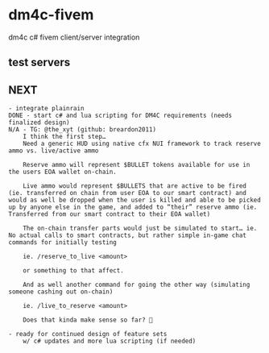 # dm4c-fivem
dm4c c# fivem client/server integration

## test servers
    
## NEXT
    - integrate plainrain
    DONE - start c# and lua scripting for DM4C requirements (needs finalized design)
    N/A - TG: @the_xyt (github: breardon2011)
        I think the first step…
        Need a generic HUD using native cfx NUI framework to track reserve ammo vs. live/active ammo

        Reserve ammo will represent $BULLET tokens available for use in the users EOA wallet on-chain.

        Live ammo would represent $BULLETS that are active to be fired (ie. transferred on chain from user EOA to our smart contract) and would as well be dropped when the user is killed and able to be picked up by anyone else in the game, and added to “their” reserve ammo (ie. Transferred from our smart contract to their EOA wallet)

        The on-chain transfer parts would just be simulated to start… ie. No actual calls to smart contracts, but rather simple in-game chat commands for initially testing 

        ie. /reserve_to_live <amount>

        or something to that affect.

        And as well another command for going the other way (simulating someone cashing out on-chain)

        ie. /live_to_reserve <amount>

        Does that kinda make sense so far? 🤔

	- ready for continued design of feature sets 
		w/ c# updates and more lua scripting (if needed)



